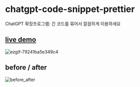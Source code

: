 # chatgpt-code-snippet-prettier

ChatGPT 확장프로그램: 긴 코드를 묶어서 깔끔하게 이용하세요

## [live demo](http://00dhkim.me/demo/)


![ezgif-79241ba5e349c4](https://github.com/user-attachments/assets/d30ff9da-d14d-4579-8486-1c7a5bb437dc)



## before / after

![before_after](https://github.com/user-attachments/assets/0515ee1a-aa81-44ff-903a-575852d941d5)
